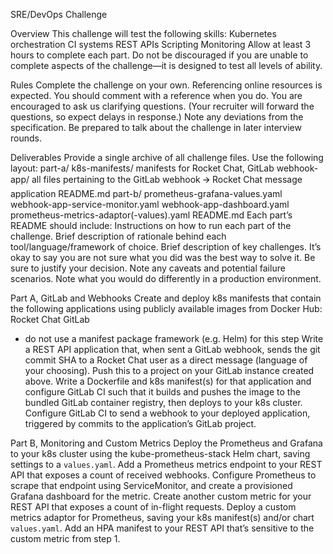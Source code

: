 SRE/DevOps Challenge

Overview
This challenge will test the following skills:
Kubernetes orchestration
CI systems
REST APIs
Scripting
Monitoring
Allow at least 3 hours to complete each part.
Do not be discouraged if you are unable to complete aspects of the challenge—it is designed to test all levels of ability.

Rules
Complete the challenge on your own.
Referencing online resources is expected. You should comment with a reference when you do.
You are encouraged to ask us clarifying questions. (Your recruiter will forward the questions, so expect delays in response.)
Note any deviations from the specification.
Be prepared to talk about the challenge in later interview rounds.

Deliverables
Provide a single archive of all challenge files.
Use the following layout:
part-a/
k8s-manifests/
manifests for Rocket Chat, GitLab
webhook-app/
all files pertaining to the GitLab webhook 🡪 Rocket Chat message application
README.md
part-b/
prometheus-grafana-values.yaml
webhook-app-service-monitor.yaml
webhook-app-dashboard.yaml
prometheus-metrics-adaptor(-values).yaml
README.md
Each part’s README should include:
Instructions on how to run each part of the challenge. 
Brief description of rationale behind each tool/language/framework of choice.
Brief description of key challenges. It’s okay to say you are not sure what you did was the best way to solve it. Be sure to justify your decision.
Note any caveats and potential failure scenarios.
Note what you would do differently in a production environment.

Part A, GitLab and Webhooks
Create and deploy k8s manifests that contain the following applications using publicly available images from Docker Hub:
Rocket Chat
GitLab
* do not use a manifest package framework (e.g. Helm) for this step
Write a REST API application that, when sent a GitLab webhook, sends the git commit SHA to a Rocket Chat user as a direct message (language of your choosing). Push this to a project on your GitLab instance created above.
Write a Dockerfile and k8s manifest(s) for that application and configure GitLab CI such that it builds and pushes the image to the bundled GitLab container registry, then deploys to your k8s cluster.
Configure GitLab CI to send a webhook to your deployed application, triggered by commits to the application’s GitLab project.

Part B, Monitoring and Custom Metrics
Deploy the Prometheus and Grafana to your k8s cluster using the kube-prometheus-stack Helm chart, saving settings to a `values.yaml`.
Add a Prometheus metrics endpoint to your REST API that exposes a count of received webhooks.
Configure Prometheus to scrape that endpoint using ServiceMonitor, and create a provisioned Grafana dashboard for the metric.
Create another custom metric for your REST API that exposes a count of in-flight requests.
Deploy a custom metrics adaptor for Prometheus, saving your k8s manifest(s) and/or chart `values.yaml`.
Add an HPA manifest to your REST API that’s sensitive to the custom metric from step 1.

